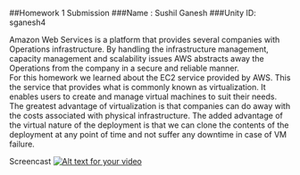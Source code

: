 ##Homework 1 Submission
###Name : Sushil Ganesh
###Unity ID: sganesh4

Amazon Web Services is a platform that provides several companies with Operations infrastructure. By handling the infrastructure management, capacity management and scalability issues AWS abstracts away the Operations from the company in a secure and reliable manner. <br />
For this homework we learned about the EC2 service provided by AWS. This the service that provides what is commonly known as virtualization. It enables users to create and manage virtual machines to suit their needs. The greatest advantage of virtualization is that companies can do away with the costs associated with physical infrastructure. The added advantage of the virtual nature of the deployment is that we can clone the contents of the deployment at any point of time and not suffer any downtime in case of VM failure.

Screencast 
[![Alt text for your video](http://img.youtube.com/vi/hlm32NJ7vvo/0.jpg)](http://www.youtube.com/watch?v=hlm32NJ7vvo)
